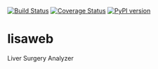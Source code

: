 [![Build Status](https://travis-ci.org/mjirik/lisaweb.svg?branch=master)](https://travis-ci.org/mjirik/scaffanweb)
[![Coverage Status](https://coveralls.io/repos/github/mjirik/lisaweb/badge.svg?branch=master)](https://coveralls.io/github/mjirik/scaffanweb?branch=master)
[![PyPI version](https://badge.fury.io/py/lisaweb.svg)](http://badge.fury.io/py/scaffanweb)

# lisaweb
Liver Surgery Analyzer
